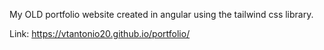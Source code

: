 My OLD portfolio website created in angular using the tailwind css library.

Link: https://vtantonio20.github.io/portfolio/

